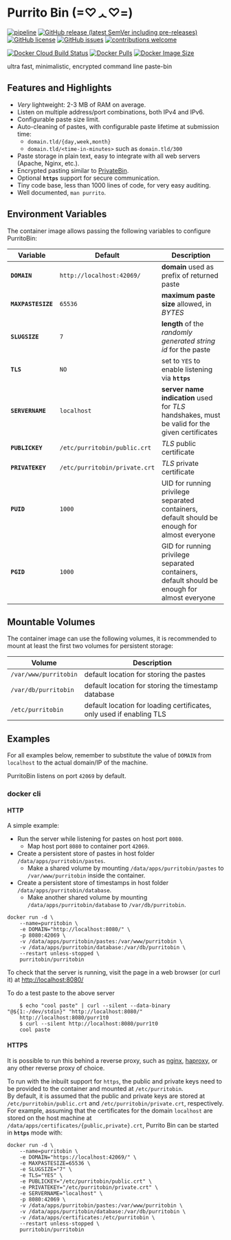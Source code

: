 # Purrito Bin  (=♡ᆺ♡=)
[![pipeline](https://github.com/PurritoBin/PurritoBin/workflows/pipeline/badge.svg)](https://github.com/PurritoBin/PurritoBin/actions?query=workflow:pipeline)
[![GitHub release (latest SemVer including pre-releases)](https://img.shields.io/github/v/release/PurritoBin/PurritoBin?include_prereleases)](https://github.com/PurritoBin/PurritoBin/releases)
[![GitHub license](https://img.shields.io/github/license/PurritoBin/PurritoBin.svg)](https://github.com/PurritoBin/PurritoBin/blob/master/LICENSE)
[![GitHub issues](https://img.shields.io/github/issues-raw/PurritoBin/PurritoBin)](https://github.com/PurritoBin/PurritoBin/issues)
[![contributions welcome](https://img.shields.io/badge/contributions-welcome-brightgreen.svg?style=flat)](https://github.com/PurritoBin/PurritoBin/issues)

[![Docker Cloud Build Status](https://img.shields.io/docker/cloud/build/purritobin/purritobin)](https://hub.docker.com/r/purritobin/purritobin)
[![Docker Pulls](https://img.shields.io/docker/pulls/purritobin/purritobin)](https://hub.docker.com/r/purritobin/purritobin)
[![Docker Image Size](https://img.shields.io/docker/image-size/purritobin/purritobin/edge)](https://hub.docker.com/r/purritobin/purritobin)


ultra fast, minimalistic, encrypted command line paste-bin

## Features and Highlights

- *Very* lightweight: 2-3 MB of RAM on average.
- Listen on multiple address/port combinations, both IPv4 and IPv6.
- Configurable paste size limit.
- Auto-cleaning of pastes, with configurable paste lifetime at submission time:
   - `domain.tld/{day,week,month}`
   - `domain.tld/<time-in-minutes>` such as `domain.tld/300`
- Paste storage in plain text, easy to integrate with all web servers (Apache, Nginx, etc.).
- Encrypted pasting similar to [PrivateBin](https://github.com/PrivateBin/PrivateBin).
- Optional **`https`** support for secure communication.
- Tiny code base, less than 1000 lines of code, for very easy auditing.
- Well documented, `man purrito`.

## Environment Variables

The container image allows passing the following variables to configure PurritoBin:

| Variable           | Default                       | Description                                                                                    |
|--------------------|-------------------------------|------------------------------------------------------------------------------------------------|
| **`DOMAIN`**       | `http://localhost:42069/`     | **domain** used as prefix of returned paste                                                    |
| **`MAXPASTESIZE`** | `65536`                       | **maximum paste size** allowed, in *BYTES*                                                     |
| **`SLUGSIZE`**     | `7`                           | **length** of the *randomly generated string id* for the paste                                 |
| **`TLS`**          | `NO`                          | set to `YES` to enable listening via **`https`**                                               |
| **`SERVERNAME`**   | `localhost`                   | **server name indication** used for *TLS* handshakes, must be valid for the given certificates |
| **`PUBLICKEY`**    | `/etc/purritobin/public.crt`  | *TLS* public certificate                                                                       |
| **`PRIVATEKEY`**   | `/etc/purritobin/private.crt` | *TLS* private certificate                                                                      |
| **`PUID`**         | `1000`                        | UID for running privilege separated containers, default should be enough for almost everyone   |
| **`PGID`**         | `1000`                        | GID for running privilege separated containers, default should be enough for almost everyone   |

## Mountable Volumes

The container image can use the following volumes, it is recommended to mount at least the first two volumes for persistent storage:

| Volume                | Description                                                          |
|-----------------------|----------------------------------------------------------------------|
| `/var/www/purritobin` | default location for storing the pastes                              |
| `/var/db/purritobin`  | default location for storing the timestamp database                  |
| `/etc/purritobin`     | default location for loading certificates, only used if enabling TLS |

## Examples

For all examples below, remember to substitute the value of `DOMAIN` from `localhost` to the actual domain/IP of the machine.

PurritoBin listens on port `42069` by default.

### docker cli

#### HTTP

A simple example:
- Run the server while listening for pastes on host port `8080`.
  - Map host port `8080` to container port `42069`.
- Create a persistent store of pastes in host folder `/data/apps/purritobin/pastes`.
  - Make a shared volume by mounting `/data/apps/purritobin/pastes` to `/var/www/purritobin` inside the container.
- Create a persistent store of timestamps in host folder `/data/apps/purritobin/database`.
  - Make another shared volume by mounting `/data/apps/purritobin/database` to `/var/db/purritobin`.

```
docker run -d \
    --name=purritobin \
    -e DOMAIN="http://localhost:8080/" \
    -p 8080:42069 \
    -v /data/apps/purritobin/pastes:/var/www/purritobin \
    -v /data/apps/purritobin/database:/var/db/purritobin \
    --restart unless-stopped \
    purritobin/purritobin
```


To check that the server is running, visit the page in a web browser (or curl it) at [http://localhost:8080/](http://localhost:8080/)

To do a test paste to the above server
```
    $ echo "cool paste" | curl --silent --data-binary "@${1:-/dev/stdin}" "http://localhost:8080/"
    http://localhost:8080/purr1t0
    $ curl --silent http://localhost:8080/purr1t0
    cool paste
```

#### HTTPS

It is possible to run this behind a reverse proxy, such as [nginx](https://www.nginx.com/), [haproxy](https://www.haproxy.org/), or any other reverse proxy of choice.

To run with the inbuilt support for `https`, the public and private keys need to be provided to the container and mounted at `/etc/purritobin`.<br/>
By default, it is assumed that the public and private keys are stored at `/etc/purritobin/public.crt` and `/etc/purritobin/private.crt`, respectively.<br/>
For example, assuming that the certificates for the domain `localhost` are stored on the host machine at `/data/apps/certificates/{public,private}.crt`, Purrito Bin can be started in **`https`** mode with:

```
docker run -d \
    --name=purritobin \
    -e DOMAIN="https://localhost:42069/" \
    -e MAXPASTESIZE=65536 \
    -e SLUGSIZE="7" \
    -e TLS="YES" \
    -e PUBLICKEY="/etc/purritobin/public.crt" \
    -e PRIVATEKEY="/etc/purritobin/private.crt" \
    -e SERVERNAME="localhost" \
    -p 8080:42069 \
    -v /data/apps/purritobin/pastes:/var/www/purritobin \
    -v /data/apps/purritobin/database:/var/db/purritobin \
    -v /data/apps/certificates:/etc/purritobin \
    --restart unless-stopped \
    purritobin/purritobin
```
